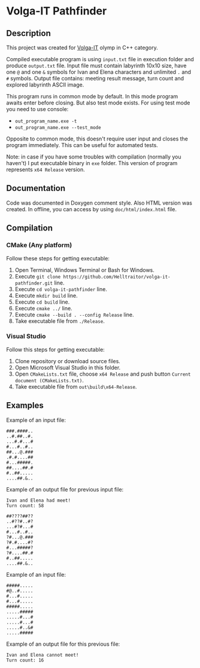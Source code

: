 # Volga-IT Pathfinder
## Description
This project was created for [Volga-IT](https://volga-it.org/disciplines/#dis2792) olymp in C++ category.

Compiled executable program is using `input.txt` file in execution folder and produce `output.txt` file.
Input file must contain labyrinth 10x10 size, have one `@` and one `&` symbols for Ivan and Elena characters and unlimited `.` and `#` symbols.
Output file contains: meeting result message, turn count and explored labyrinth ASCII image.

This program runs in common mode by default. In this mode program awaits enter before closing. But also test mode exists. For using test mode you need to use console:

- `out_program_name.exe -t`
- `out_program_name.exe --test_mode`

Opposite to common mode, this doesn't require user input and closes the program immediately. This can be useful for automated tests.

Note: in case if you have some troubles with compilation (normally you haven't) I put executable binary in `exe` folder. This version of program represents `x64 Release` version.

## Documentation
Code was documented in Doxygen comment style. Also HTML version was created. In offline, you can access by using `doc/html/index.html` file.

## Compilation
### CMake (Any platform)
Follow these steps for getting executable:
1. Open Terminal, Windows Terminal or Bash for Windows.
2. Execute `git clone https://github.com/Helltraitor/volga-it-pathfinder.git` line.
3. Execute `cd volga-it-pathfinder` line.
4. Execute `mkdir build` line.
5. Execute `cd build` line.
6. Execute `cmake ../` line.
7. Execute  `cmake --build . --config Release` line.
8. Take executable file from `./Release`.

### Visual Studio
Follow this steps for getting executable:
1. Clone repository or download source files.
2. Open Microsoft Visual Studio in this folder.
3. Open `CMakeLists.txt` file, choose `x64 Release` and push button `Current document (CMakeLists.txt)`.
4. Take executable file from `out\build\x64-Release`.

## Examples
Example of an input file:
```
###.####..
..#.##..#.
...#.#...#
#...#..#..
##...@.###
.#.#....##
#...#####.
##....##.#
#..##.....
....##.&..
```

Example of an output file for previous input file:
```
Ivan and Elena had meet!
Turn count: 58

##????##??
..#??#..#?
...#?#...#
#...#..#..
?#...@.###
?#.#....#?
#...#####?
?#....##.#
#..##.....
....##.&..
```

Example of an input file:
```
#####.....
#@..#.....
#...#.....
#...#.....
#####.....
.....#####
.....#...#
.....#...#
.....#..&#
.....#####
```

Example of an output file for this previous file:
```
Ivan and Elena cannot meet!
Turn count: 16
```
